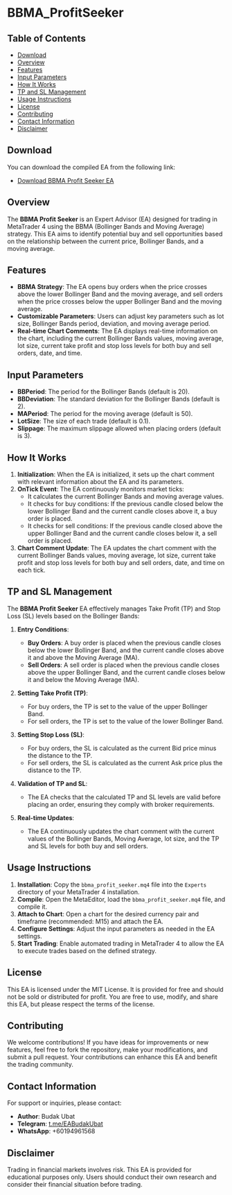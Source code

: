 # BBMA_ProfitSeeker

## Table of Contents
- [Download](#download)
- [Overview](#overview)
- [Features](#features)
- [Input Parameters](#input-parameters)
- [How It Works](#how-it-works)
- [TP and SL Management](#tp-and-sl-management)
- [Usage Instructions](#usage-instructions)
- [License](#license)
- [Contributing](#contributing)
- [Contact Information](#contact-information)
- [Disclaimer](#disclaimer)

## Download
You can download the compiled EA from the following link:
- [Download BBMA Profit Seeker EA](https://github.com/syarief02/BBMA_ProfitSeeker/raw/refs/heads/main/BBMA_ProfitSeeker.ex4)

## Overview
The **BBMA Profit Seeker** is an Expert Advisor (EA) designed for trading in MetaTrader 4 using the BBMA (Bollinger Bands and Moving Average) strategy. This EA aims to identify potential buy and sell opportunities based on the relationship between the current price, Bollinger Bands, and a moving average.

## Features
- **BBMA Strategy**: The EA opens buy orders when the price crosses above the lower Bollinger Band and the moving average, and sell orders when the price crosses below the upper Bollinger Band and the moving average.
- **Customizable Parameters**: Users can adjust key parameters such as lot size, Bollinger Bands period, deviation, and moving average period.
- **Real-time Chart Comments**: The EA displays real-time information on the chart, including the current Bollinger Bands values, moving average, lot size, current take profit and stop loss levels for both buy and sell orders, date, and time.

## Input Parameters
- **BBPeriod**: The period for the Bollinger Bands (default is 20).
- **BBDeviation**: The standard deviation for the Bollinger Bands (default is 2).
- **MAPeriod**: The period for the moving average (default is 50).
- **LotSize**: The size of each trade (default is 0.1).
- **Slippage**: The maximum slippage allowed when placing orders (default is 3).

## How It Works
1. **Initialization**: When the EA is initialized, it sets up the chart comment with relevant information about the EA and its parameters.
2. **OnTick Event**: The EA continuously monitors market ticks:
   - It calculates the current Bollinger Bands and moving average values.
   - It checks for buy conditions: If the previous candle closed below the lower Bollinger Band and the current candle closes above it, a buy order is placed.
   - It checks for sell conditions: If the previous candle closed above the upper Bollinger Band and the current candle closes below it, a sell order is placed.
3. **Chart Comment Update**: The EA updates the chart comment with the current Bollinger Bands values, moving average, lot size, current take profit and stop loss levels for both buy and sell orders, date, and time on each tick.

## TP and SL Management
The **BBMA Profit Seeker** EA effectively manages Take Profit (TP) and Stop Loss (SL) levels based on the Bollinger Bands:

1. **Entry Conditions**:
   - **Buy Orders**: A buy order is placed when the previous candle closes below the lower Bollinger Band, and the current candle closes above it and above the Moving Average (MA).
   - **Sell Orders**: A sell order is placed when the previous candle closes above the upper Bollinger Band, and the current candle closes below it and below the Moving Average (MA).

2. **Setting Take Profit (TP)**:
   - For buy orders, the TP is set to the value of the upper Bollinger Band.
   - For sell orders, the TP is set to the value of the lower Bollinger Band.

3. **Setting Stop Loss (SL)**:
   - For buy orders, the SL is calculated as the current Bid price minus the distance to the TP.
   - For sell orders, the SL is calculated as the current Ask price plus the distance to the TP.

4. **Validation of TP and SL**:
   - The EA checks that the calculated TP and SL levels are valid before placing an order, ensuring they comply with broker requirements.

5. **Real-time Updates**:
   - The EA continuously updates the chart comment with the current values of the Bollinger Bands, Moving Average, lot size, and the TP and SL levels for both buy and sell orders.

## Usage Instructions
1. **Installation**: Copy the `bbma_profit_seeker.mq4` file into the `Experts` directory of your MetaTrader 4 installation.
2. **Compile**: Open the MetaEditor, load the `bbma_profit_seeker.mq4` file, and compile it.
3. **Attach to Chart**: Open a chart for the desired currency pair and timeframe (recommended: M15) and attach the EA.
4. **Configure Settings**: Adjust the input parameters as needed in the EA settings.
5. **Start Trading**: Enable automated trading in MetaTrader 4 to allow the EA to execute trades based on the defined strategy.

## License
This EA is licensed under the MIT License. It is provided for free and should not be sold or distributed for profit. You are free to use, modify, and share this EA, but please respect the terms of the license.

## Contributing
We welcome contributions! If you have ideas for improvements or new features, feel free to fork the repository, make your modifications, and submit a pull request. Your contributions can enhance this EA and benefit the trading community.

## Contact Information
For support or inquiries, please contact:
- **Author**: Budak Ubat
- **Telegram**: [t.me/EABudakUbat](https://t.me/EABudakUbat)
- **WhatsApp**: +60194961568

## Disclaimer
Trading in financial markets involves risk. This EA is provided for educational purposes only. Users should conduct their own research and consider their financial situation before trading.